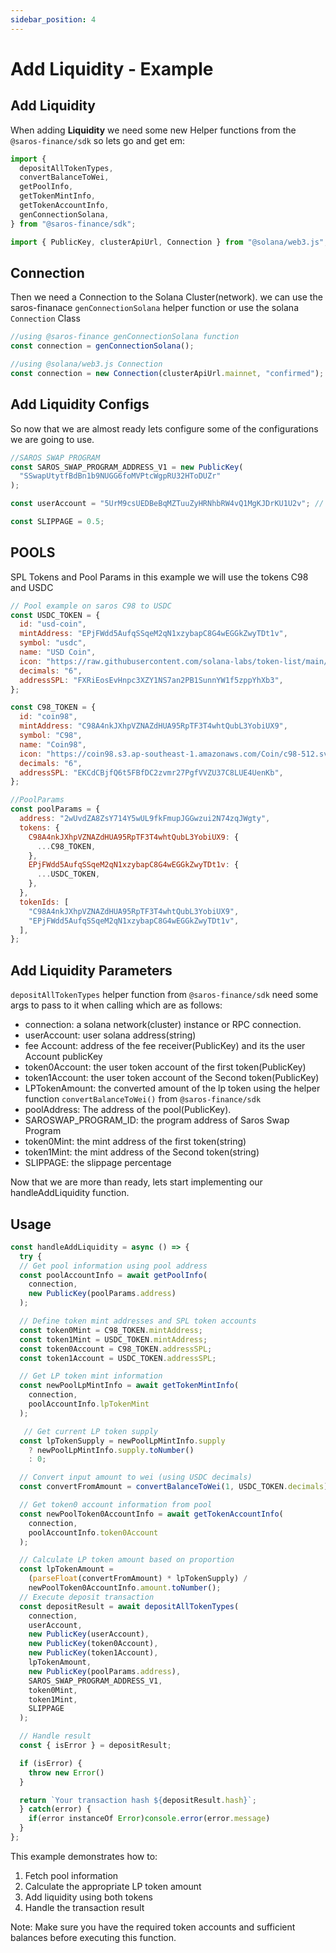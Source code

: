 ```yaml
---
sidebar_position: 4
---
```


# Add Liquidity - Example

## Add Liquidity

When adding **Liquidity** we need some new Helper functions from the `@saros-finance/sdk` so lets go and get em:

```js
import {
  depositAllTokenTypes,
  convertBalanceToWei,
  getPoolInfo,
  getTokenMintInfo,
  getTokenAccountInfo,
  genConnectionSolana,
} from "@saros-finance/sdk";

import { PublicKey, clusterApiUrl, Connection } from "@solana/web3.js";
```

## Connection

Then we need a Connection to the Solana Cluster(network). we can use the saros-finanace `genConnectionSolana` helper function or use the solana `Connection` Class

```js
//using @saros-finance genConnectionSolana function
const connection = genConnectionSolana();

//using @solana/web3.js Connection
const connection = new Connection(clusterApiUrl.mainnet, "confirmed");
```

## Add Liquidity Configs

So now that we are almost ready lets configure some of the configurations we are going to use.

```js
//SAROS SWAP PROGRAM
const SAROS_SWAP_PROGRAM_ADDRESS_V1 = new PublicKey(
  "SSwapUtytfBdBn1b9NUGG6foMVPtcWgpRU32HToDUZr"
);

const userAccount = "5UrM9csUEDBeBqMZTuuZyHRNhbRW4vQ1MgKJDrKU1U2v"; // owner address

const SLIPPAGE = 0.5;
```

## POOLS

SPL Tokens and Pool Params in this example we will use the tokens C98 and USDC

```js
// Pool example on saros C98 to USDC
const USDC_TOKEN = {
  id: "usd-coin",
  mintAddress: "EPjFWdd5AufqSSqeM2qN1xzybapC8G4wEGGkZwyTDt1v",
  symbol: "usdc",
  name: "USD Coin",
  icon: "https://raw.githubusercontent.com/solana-labs/token-list/main/assets/mainnet/EPjFWdd5AufqSSqeM2qN1xzybapC8G4wEGGkZwyTDt1v/logo.png",
  decimals: "6",
  addressSPL: "FXRiEosEvHnpc3XZY1NS7an2PB1SunnYW1f5zppYhXb3",
};

const C98_TOKEN = {
  id: "coin98",
  mintAddress: "C98A4nkJXhpVZNAZdHUA95RpTF3T4whtQubL3YobiUX9",
  symbol: "C98",
  name: "Coin98",
  icon: "https://coin98.s3.ap-southeast-1.amazonaws.com/Coin/c98-512.svg",
  decimals: "6",
  addressSPL: "EKCdCBjfQ6t5FBfDC2zvmr27PgfVVZU37C8LUE4UenKb",
};

//PoolParams
const poolParams = {
  address: "2wUvdZA8ZsY714Y5wUL9fkFmupJGGwzui2N74zqJWgty",
  tokens: {
    C98A4nkJXhpVZNAZdHUA95RpTF3T4whtQubL3YobiUX9: {
      ...C98_TOKEN,
    },
    EPjFWdd5AufqSSqeM2qN1xzybapC8G4wEGGkZwyTDt1v: {
      ...USDC_TOKEN,
    },
  },
  tokenIds: [
    "C98A4nkJXhpVZNAZdHUA95RpTF3T4whtQubL3YobiUX9",
    "EPjFWdd5AufqSSqeM2qN1xzybapC8G4wEGGkZwyTDt1v",
  ],
};
```

## Add Liquidity Parameters

`depositAllTokenTypes` helper function from `@saros-finance/sdk` need some args to pass to it when calling which are as follows:

- connection: a solana network(cluster) instance or RPC connection.
- userAccount: user solana address(string)
- fee Account: address of the fee receiver(PublicKey) and its the user Account publicKey
- token0Account: the user token account of the first token(PublicKey)
- token1Account: the user token account of the Second token(PublicKey)
- LPTokenAmount: the converted amount of the lp token using the helper function `convertBalanceToWei()` from `@saros-finance/sdk`
- poolAddress: The address of the pool(PublicKey).
- SAROSWAP_PROGRAM_ID: the program address of Saros Swap Program
- token0Mint: the mint address of the first token(string)
- token1Mint: the mint address of the Second token(string)
- SLIPPAGE: the slippage percentage

Now that we are more than ready, lets start implementing our handleAddLiquidity function.

## Usage

```js
const handleAddLiquidity = async () => {
  try {
  // Get pool information using pool address
  const poolAccountInfo = await getPoolInfo(
    connection,
    new PublicKey(poolParams.address)
  );

  // Define token mint addresses and SPL token accounts
  const token0Mint = C98_TOKEN.mintAddress;
  const token1Mint = USDC_TOKEN.mintAddress;
  const token0Account = C98_TOKEN.addressSPL;
  const token1Account = USDC_TOKEN.addressSPL;

  // Get LP token mint information
  const newPoolLpMintInfo = await getTokenMintInfo(
    connection,
    poolAccountInfo.lpTokenMint
  );

   // Get current LP token supply
  const lpTokenSupply = newPoolLpMintInfo.supply
    ? newPoolLpMintInfo.supply.toNumber()
    : 0;

  // Convert input amount to wei (using USDC decimals)
  const convertFromAmount = convertBalanceToWei(1, USDC_TOKEN.decimals);

  // Get token0 account information from pool
  const newPoolToken0AccountInfo = await getTokenAccountInfo(
    connection,
    poolAccountInfo.token0Account
  );

  // Calculate LP token amount based on proportion
  const lpTokenAmount =
    (parseFloat(convertFromAmount) * lpTokenSupply) /
    newPoolToken0AccountInfo.amount.toNumber();
  // Execute deposit transaction
  const depositResult = await depositAllTokenTypes(
    connection,
    userAccount,
    new PublicKey(userAccount),
    new PublicKey(token0Account),
    new PublicKey(token1Account),
    lpTokenAmount,
    new PublicKey(poolParams.address),
    SAROS_SWAP_PROGRAM_ADDRESS_V1,
    token0Mint,
    token1Mint,
    SLIPPAGE
  );

  // Handle result
  const { isError } = depositResult;

  if (isError) {
    throw new Error()
  }

  return `Your transaction hash ${depositResult.hash}`;
  } catch(error) {
    if(error instanceOf Error)console.error(error.message)
  }
};


```

This example demonstrates how to:

1. Fetch pool information
2. Calculate the appropriate LP token amount
3. Add liquidity using both tokens
4. Handle the transaction result

Note: Make sure you have the required token accounts and sufficient balances before executing this function.
